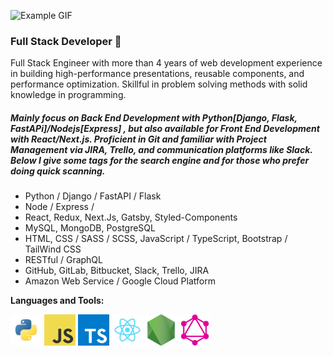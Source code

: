 ![Example GIF](https://user-images.githubusercontent.com/74038190/225813708-98b745f2-7d22-48cf-9150-083f1b00d6c9.gif)

### Full Stack Developer 👋

Full Stack Engineer with more than 4 years of web development experience in building high-performance presentations, reusable components, and performance optimization. 
Skillful in problem solving methods with solid knowledge in programming.
##### *Mainly focus on Back End Development with Python[Django, Flask, FastAPi]/Nodejs[Express] , but also available for Front End Development with React/Next.js. Proficient in Git and familiar with Project Management via JIRA, Trello, and communication platforms like Slack. Below I give some tags for the search engine and for those who prefer doing quick scanning.* ###

- Python / Django / FastAPI / Flask
- Node / Express / 
- React, Redux, Next.Js, Gatsby, Styled-Components
- MySQL, MongoDB, PostgreSQL
- HTML, CSS / SASS / SCSS, JavaScript / TypeScript, Bootstrap / TailWind CSS
- RESTful / GraphQL
- GitHub, GitLab, Bitbucket, Slack, Trello, JIRA
- Amazon Web Service / Google Cloud Platform

**Languages and Tools:**

<code><img height="50" src="https://raw.githubusercontent.com/github/explore/80688e429a7d4ef2fca1e82350fe8e3517d3494d/topics/python/python.png"></code>
<code><img height="50" src="https://raw.githubusercontent.com/github/explore/80688e429a7d4ef2fca1e82350fe8e3517d3494d/topics/javascript/javascript.png"></code>
<code><img height="50" src="https://raw.githubusercontent.com/github/explore/80688e429a7d4ef2fca1e82350fe8e3517d3494d/topics/typescript/typescript.png"></code>
<code><img height="50" src="https://raw.githubusercontent.com/github/explore/80688e429a7d4ef2fca1e82350fe8e3517d3494d/topics/react/react.png"></code>
<code><img height="50" src="https://raw.githubusercontent.com/github/explore/80688e429a7d4ef2fca1e82350fe8e3517d3494d/topics/nodejs/nodejs.png"></code>
<code><img height="50" src="https://raw.githubusercontent.com/github/explore/5c058a388828bb5fde0bcafd4bc867b5bb3f26f3/topics/graphql/graphql.png"></code>



<!--
**okwesi/okwesi** is a ✨ _special_ ✨ repository because its `README.md` (this file) appears on your GitHub profile.

Here are some ideas to get you started:

- 🔭 I’m currently working on ...
- 🌱 I’m currently learning ...
- 👯 I’m looking to collaborate on ...
- 🤔 I’m looking for help with ...
- 💬 Ask me about ...
- 📫 How to reach me: ...
- 😄 Pronouns: ...
- ⚡ Fun fact: ...
-->
